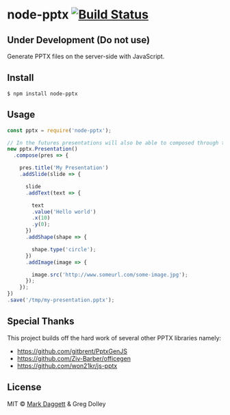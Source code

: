 # node-pptx [![Build Status](https://travis-ci.org/heavysixer/node-pptx.svg?branch=master)](https://travis-ci.org/heavysixer/node-pptx)

## Under Development (Do not use)

Generate PPTX files on the server-side with JavaScript.

## Install

```
$ npm install node-pptx
```

## Usage

```javascript
const pptx = require('node-pptx');

// In the futures presentations will also be able to composed through the DSL
new pptx.Presentation()
  .compose(pres => {

    pres.title('My Presentation')
    .addSlide(slide => {

      slide
      .addText(text => {

        text
        .value('Hello world')
        .x(10)
        .y(0);
      })
      .addShape(shape => {

        shape.type('circle');
      })
      .addImage(image => {

        image.src('http://www.someurl.com/some-image.jpg');
      });
    });
})
.save('/tmp/my-presentation.pptx');
```

## Special Thanks

This project builds off the hard work of several other PPTX libraries namely:

* <https://github.com/gitbrent/PptxGenJS>
* <https://github.com/Ziv-Barber/officegen>
* <https://github.com/won21kr/js-pptx>

## License

MIT © [Mark Daggett](https://github.com/heavysixer) & Greg Dolley
